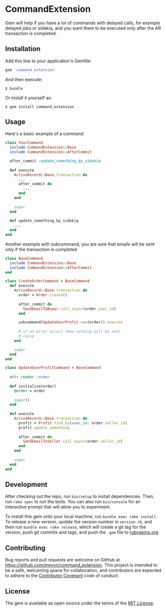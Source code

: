 # CommandExtension

Gem will help if you have a lot of commands with delayed calls, for example delayed jobs or sidekiq, and you want them to be executed only after the AR transaction is completed.

## Installation

Add this line to your application's Gemfile:

```ruby
gem 'command_extension'
```

And then execute:

    $ bundle

Or install it yourself as:

    $ gem install command_extension

## Usage

Here's a basic example of a command

```ruby
class YourCommand
  include CommandExtension::Base
  include CommandExtension::AfterCommit

  after_commit :update_something_by_sidekiq
  
  def execute
    ActiveRecord::Base.transaction do
      ...
      after_commit do
        ...
      end
    end
    
    super
  end
  
  def update_something_by_sidekiq
    ...
  end
end
```

Another example with subcommand, you are sure that emails will be sent only if the transaction is completed

```ruby
class BaseCommand
  include CommandExtension::Base
  include CommandExtension::AfterCommit
end

class CreateOrderCommand < BaseCommand
  def execute
    ActiveRecord::Base.transaction do
      order = Order.create()
      
      after_commit do
        SendEmailToBuyer.call_async(order.user_id)
      end

      subcommand(UpdateUserProfit.new(order)).execute
      
      # if an error occurs then nothing will be sent
      # raise 
    end

    super
  end
end

class UpdateUserProfitCommand < BaseCommand
  
  attr_reader :order
  
  def initialize(order)
    @order = order
    
    super()
  end
  
  def execute
    ActiveRecord::Base.transaction do
      profit = Profit.find_by(user_id: order.seller_id)
      profit.update_something
      
      after_commit do
        SendEmailToSeller.call_async(order.seller_id)
      end
    end
    
    super
  end
end
```

## Development

After checking out the repo, run `bin/setup` to install dependencies. Then, run `rake spec` to run the tests. You can also run `bin/console` for an interactive prompt that will allow you to experiment.

To install this gem onto your local machine, run `bundle exec rake install`. To release a new version, update the version number in `version.rb`, and then run `bundle exec rake release`, which will create a git tag for the version, push git commits and tags, and push the `.gem` file to [rubygems.org](https://rubygems.org).

## Contributing

Bug reports and pull requests are welcome on GitHub at https://github.com/meyvn/command_extension. This project is intended to be a safe, welcoming space for collaboration, and contributors are expected to adhere to the [Contributor Covenant](http://contributor-covenant.org) code of conduct.

## License

The gem is available as open source under the terms of the [MIT License](https://opensource.org/licenses/MIT).
